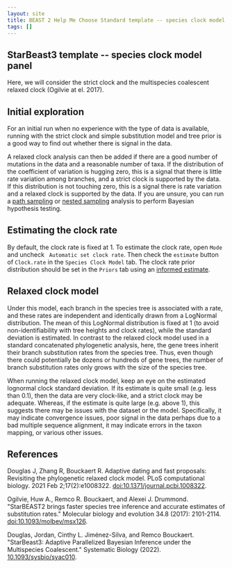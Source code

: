 ```yaml
---
layout: site
title: BEAST 2 Help Me Choose Standard template -- species clock model panel
tags: []
---
```


## StarBeast3 template -- species clock model panel

Here, we will consider the strict clock and the multispecies coalescent relaxed clock (Ogilvie at el. 2017). 


## Initial exploration

For an initial run when no experience with the type of data is available, running with the strict clock and simple substitution model and tree prior is a good way to find out whether there is signal in the data.

A relaxed clock analysis can then be added if there are a good number of mutations in the data and a reasonable number of taxa. 
If the distribution of the coefficient of variation is hugging zero, this is a signal that there is little rate variation among branches, and a strict clock is supported by the data.
If this distribution is not touching zero, this is a signal there is rate variation and a relaxed clock is supported by the data.
If you are unsure, you can run a [path sampling](https://github.com/BEAST2-Dev/model-selection) or [nested sampling](https://github.com/BEAST2-Dev/nested-sampling) analysis to perform Bayesian hypothesis testing.



## Estimating the clock rate


By default, the clock rate is fixed at 1. To estimate the clock rate, open `Mode` and uncheck ` Automatic set clock rate`. Then check the `estimate` button of `Clock.rate` in the `Species Clock Model` tab. The clock rate prior distribution should be set in the `Priors` tab using an [informed estimate](https://beast2-dev.github.io/hmc/hmc/Priors/ClockPrior/).


## Relaxed clock model


Under this model, each branch in the species tree is associated with a rate, and these rates are independent and identically drawn from a LogNormal distribution. The mean of this LogNormal distribution is fixed at 1 (to avoid non-identifiability with tree heights and clock rates), while the standard deviation is estimated. In contrast to the relaxed clock model used in a standard concatenated phylogenetic analysis, here, the gene trees inherit their branch substitution rates from the species tree. Thus, even though there could potentially be dozens or hundreds of gene trees, the number of branch substitution rates only grows with the size of the species tree.


When running the relaxed clock model, keep an eye on the estimated lognormal clock standard deviation. If its estimate is quite small (e.g. less than 0.1), then the data are very clock-like, and a strict clock may be adequate. Whereas, if the estimate is quite large (e.g. above 1), this suggests there may be issues with the dataset or the model. Specifically, it may indicate convergence issues, poor signal in the data perhaps due to a bad multiple sequence alignment, it may indicate errors in the taxon mapping, or various other issues.  


## References

Douglas J, Zhang R, Bouckaert R. Adaptive dating and fast proposals: Revisiting the phylogenetic relaxed clock model. PLoS computational biology. 2021 Feb 2;17(2):e1008322. <a href="https://doi.org/10.1371/journal.pcbi.1008322">doi:10.1371/journal.pcbi.1008322</a>.

Ogilvie, Huw A., Remco R. Bouckaert, and Alexei J. Drummond. "StarBEAST2 brings faster species tree inference and accurate estimates of substitution rates." Molecular biology and evolution 34.8 (2017): 2101-2114. <a href="https://doi.org/10.1093/molbev/msx126">doi:10.1093/molbev/msx126</a>.

Douglas, Jordan, Cinthy L. Jiménez-Silva, and Remco Bouckaert. "StarBeast3: Adaptive Parallelized Bayesian Inference under the Multispecies Coalescent." Systematic Biology (2022). <a href="https://doi.org/10.1093/sysbio/syac010">10.1093/sysbio/syac010</a>.

